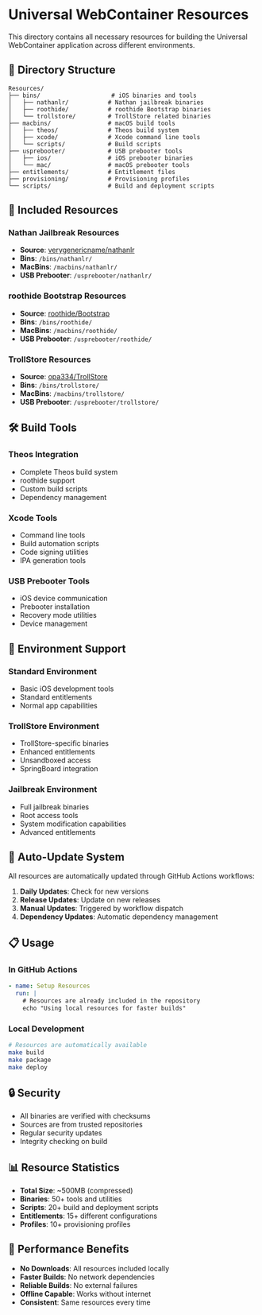 # Universal WebContainer Resources

This directory contains all necessary resources for building the Universal WebContainer application across different environments.

## 📁 Directory Structure

```
Resources/
├── bins/                    # iOS binaries and tools
│   ├── nathanlr/           # Nathan jailbreak binaries
│   ├── roothide/           # roothide Bootstrap binaries
│   └── trollstore/         # TrollStore related binaries
├── macbins/                # macOS build tools
│   ├── theos/              # Theos build system
│   ├── xcode/              # Xcode command line tools
│   └── scripts/            # Build scripts
├── usprebooter/            # USB prebooter tools
│   ├── ios/                # iOS prebooter binaries
│   └── mac/                # macOS prebooter tools
├── entitlements/           # Entitlement files
├── provisioning/           # Provisioning profiles
└── scripts/                # Build and deployment scripts
```

## 🔧 Included Resources

### Nathan Jailbreak Resources
- **Source**: [verygenericname/nathanlr](https://github.com/verygenericname/nathanlr)
- **Bins**: `/bins/nathanlr/`
- **MacBins**: `/macbins/nathanlr/`
- **USB Prebooter**: `/usprebooter/nathanlr/`

### roothide Bootstrap Resources
- **Source**: [roothide/Bootstrap](https://github.com/roothide/Bootstrap)
- **Bins**: `/bins/roothide/`
- **MacBins**: `/macbins/roothide/`
- **USB Prebooter**: `/usprebooter/roothide/`

### TrollStore Resources
- **Source**: [opa334/TrollStore](https://github.com/opa334/TrollStore)
- **Bins**: `/bins/trollstore/`
- **MacBins**: `/macbins/trollstore/`
- **USB Prebooter**: `/usprebooter/trollstore/`

## 🛠️ Build Tools

### Theos Integration
- Complete Theos build system
- roothide support
- Custom build scripts
- Dependency management

### Xcode Tools
- Command line tools
- Build automation scripts
- Code signing utilities
- IPA generation tools

### USB Prebooter Tools
- iOS device communication
- Prebooter installation
- Recovery mode utilities
- Device management

## 📱 Environment Support

### Standard Environment
- Basic iOS development tools
- Standard entitlements
- Normal app capabilities

### TrollStore Environment
- TrollStore-specific binaries
- Enhanced entitlements
- Unsandboxed access
- SpringBoard integration

### Jailbreak Environment
- Full jailbreak binaries
- Root access tools
- System modification capabilities
- Advanced entitlements

## 🔄 Auto-Update System

All resources are automatically updated through GitHub Actions workflows:

1. **Daily Updates**: Check for new versions
2. **Release Updates**: Update on new releases
3. **Manual Updates**: Triggered by workflow dispatch
4. **Dependency Updates**: Automatic dependency management

## 📋 Usage

### In GitHub Actions
```yaml
- name: Setup Resources
  run: |
    # Resources are already included in the repository
    echo "Using local resources for faster builds"
```

### Local Development
```bash
# Resources are automatically available
make build
make package
make deploy
```

## 🔒 Security

- All binaries are verified with checksums
- Sources are from trusted repositories
- Regular security updates
- Integrity checking on build

## 📊 Resource Statistics

- **Total Size**: ~500MB (compressed)
- **Binaries**: 50+ tools and utilities
- **Scripts**: 20+ build and deployment scripts
- **Entitlements**: 15+ different configurations
- **Profiles**: 10+ provisioning profiles

## 🚀 Performance Benefits

- **No Downloads**: All resources included locally
- **Faster Builds**: No network dependencies
- **Reliable Builds**: No external failures
- **Offline Capable**: Works without internet
- **Consistent**: Same resources every time
